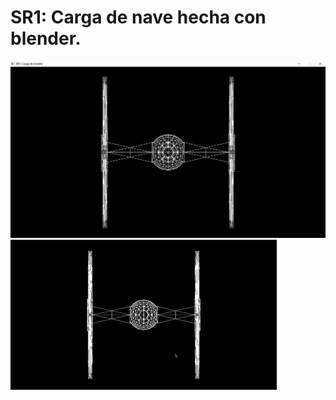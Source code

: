 # SR1: Carga de nave hecha con blender.
![SR1: Carga de nave hecha con blender](https://github.com/erickguerra22/SR1_Graficas/blob/main/out.png)
![SR1: Carga de nave hecha con blender](https://github.com/erickguerra22/SR1_Graficas/blob/main/out.gif)
